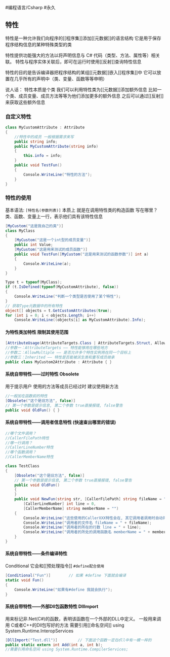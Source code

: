 #编程语言/Csharp #永久 

## 特性

特性是一种允许我们向程序的[[程序集]]添加[[元数据]]的语言结构
它是用于保存程序结构信息的某种特殊类型的类

特性提供功能强大的方法以将声明信息与 C# 代码（类型、方法、属性等）相关联。
特性与程序实体关联后，即可在运行时使用[[反射]]查询特性信息

特性的目的是告诉编译器把程序结构的某组[[元数据]]嵌入[[程序集]]中
它可以放置在几乎所有的声明中（类、变量、函数等等申明）

说人话：
特性本质是个类
我们可以利用特性类为[[元数据]]添加额外信息
比如一个类、成员变量、成员方法等等为他们添加更多的额外信息
之后可以通过[[反射]]来获取这些额外信息


### 自定义特性
```csharp
class MyCustomAttribute : Attribute
{
    //特性中的成员 一般根据需求来写
    public string info;
    public MyCustomAttribute(string info)
    {
        this.info = info;
    }
    public void TestFun()
    {
        Console.WriteLine("特性的方法");
    }
}
```


### 特性的使用
基本语法: `[特性名(参数列表)]`
本质上 就是在调用特性类的构造函数
写在哪里？ 类、函数、变量上一行，表示他们具有该特性信息

```csharp
[MyCustom("这是我自己的类")]
class MyClass
{
    [MyCustom("这是一个int型的成员变量")]
    public int Value;
    [MyCustom("这是用来测试的成员函数")]
    public void TestFun([MyCustom("这是用来测试的函数参数")] int a)
    {
        Console.WriteLine(a);
    }
}

Type t = typeof(MyClass);
if (t.IsDefined(typeof(MyCustomAttribute), false))
{
    Console.WriteLine("判断一个类型是否使用了某个特性");
}
// 获取Type元数据中的所有特性
object[] objects = t.GetCustomAttributes(true);
for (int i = 0; i < objects.Length; i++)
    Console.WriteLine((objects[i] as MyCustomAttribute).Info);


```

#### 为特性类加特性  限制其使用范围

```csharp
[AttributeUsage(AttributeTargets.Class | AttributeTargets.Struct, AllowMultiple = true, Inherited = true)]
//参数一：AttributeTargets —— 特性能够用在哪些地方
//参数二：AllowMultiple —— 是否允许多个特性实例用在同一个目标上
//参数三：Inherited —— 特性是否能被派生类和重写成员继承
public class MyCustom2Attribute : Attribute { }
```


#### 系统自带特性——过时特性 Obsolete
用于提示用户 使用的方法等成员已经过时 建议使用新方法

```csharp
//一般加在函数前的特性
[Obsolete("这个是旧方法", false)]
// 第一个参数是提示信息, 第二个参数 true直接报错, false警告
public void OldFun() { }


```

#### 系统自带特性——调用者信息特性    (快速查出哪里的错误)
```csharp
//哪个文件调用？
//CallerFilePath特性
//哪一行调用？
//CallerLineNumber特性
//哪个函数调用？
//CallerMemberName特性

class TestClass
{
    [Obsolete("这个是旧方法", false)]
    // 第一个参数是提示信息, 第二个参数 true直接报错, false警告
    public void OldFun()
    {
    }
    public void NewFun(string str, [CallerFilePath] string fileName = "",
        [CallerLineNumber] int line = 0,
        [CallerMemberName] string memberName = "")
    {
        Console.WriteLine("这些使用的CallerXXX特性会在, 其它调用者调用时自动将调用者的额外信息填入参数中");
        Console.WriteLine("调用者的文件名 fileName = " + fileName);
        Console.WriteLine("调用者的所在的行数 line = " + line);
        Console.WriteLine("调用者的所处的调用函数名 memberName = " + memberName);
    }
}

```


#### 系统自带特性——条件编译特性
Conditional 它会和[[预处理指令]] `#define配合使用`
```csharp
[Conditional("Fun")]        // 如果 #define 下面就会编译
static void Fun()
{
    Console.WriteLine("如果有#define 我就会执行");
}

```


#### 系统自带特性——外部Dll包函数特性 DllImport
用来标记非.Net(C#)的函数，表明该函数在一个外部的DLL中定义。
一般用来调用 C或者C++的Dll包写好的方法
需要引用[[命名空间]] using System.Runtime.InteropServices

```csharp
[DllImport("Test.dll")]         // 下面这个函数一定在dll中有一模一样的
public static extern int Add(int a, int b);
//需要引用命名空间 using System.Runtime.CompilerServices;
```


